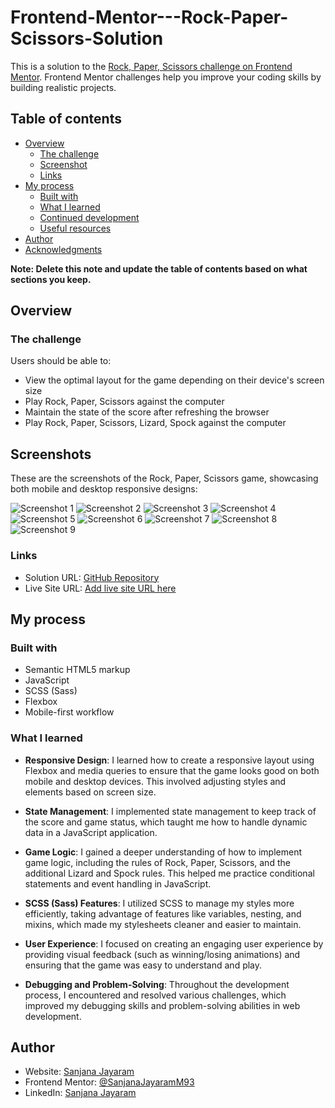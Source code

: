 # Frontend-Mentor---Rock-Paper-Scissors-Solution

This is a solution to the [Rock, Paper, Scissors challenge on Frontend Mentor](https://www.frontendmentor.io/challenges/rock-paper-scissors-game-pTgwgvgH). Frontend Mentor challenges help you improve your coding skills by building realistic projects. 

## Table of contents

- [Overview](#overview)
  - [The challenge](#the-challenge)
  - [Screenshot](#screenshot)
  - [Links](#links)
- [My process](#my-process)
  - [Built with](#built-with)
  - [What I learned](#what-i-learned)
  - [Continued development](#continued-development)
  - [Useful resources](#useful-resources)
- [Author](#author)
- [Acknowledgments](#acknowledgments)

**Note: Delete this note and update the table of contents based on what sections you keep.**

## Overview

### The challenge

Users should be able to:

- View the optimal layout for the game depending on their device's screen size
- Play Rock, Paper, Scissors against the computer
- Maintain the state of the score after refreshing the browser 
- Play Rock, Paper, Scissors, Lizard, Spock against the computer 


## Screenshots

These are the screenshots of the Rock, Paper, Scissors game, showcasing both mobile and desktop responsive designs:

![Screenshot 1](Screenshots/Screenshot1.png)
![Screenshot 2](Screenshots/Screenshot2.png)
![Screenshot 3](Screenshots/Screenshot3.png)
![Screenshot 4](Screenshots/Screenshot4.png)
![Screenshot 5](Screenshots/Screenshot5.png)
![Screenshot 6](Screenshots/Screenshot6.png)
![Screenshot 7](Screenshots/Screenshot7.png)
![Screenshot 8](Screenshots/Screenshot8.png)
![Screenshot 9](Screenshots/Screenshot9.png)






### Links


- Solution URL: [GitHub Repository](https://github.com/SanjanaJayaramM93/Frontend-Mentor---Rock-Paper-Scissors-Solution.git)
- Live Site URL: [Add live site URL here](https://your-live-site-url.com)


## My process

### Built with

- Semantic HTML5 markup
- JavaScript
- SCSS (Sass)
- Flexbox
- Mobile-first workflow




### What I learned

- **Responsive Design**: I learned how to create a responsive layout using Flexbox and media queries to ensure that the game looks good on both mobile and desktop devices. This involved adjusting styles and elements based on screen size.

- **State Management**: I implemented state management to keep track of the score and game status, which taught me how to handle dynamic data in a JavaScript application.

- **Game Logic**: I gained a deeper understanding of how to implement game logic, including the rules of Rock, Paper, Scissors, and the additional Lizard and Spock rules. This helped me practice conditional statements and event handling in JavaScript.

- **SCSS (Sass) Features**: I utilized SCSS to manage my styles more efficiently, taking advantage of features like variables, nesting, and mixins, which made my stylesheets cleaner and easier to maintain.

- **User Experience**: I focused on creating an engaging user experience by providing visual feedback (such as winning/losing animations) and ensuring that the game was easy to understand and play.

- **Debugging and Problem-Solving**: Throughout the development process, I encountered and resolved various challenges, which improved my debugging skills and problem-solving abilities in web development.



## Author

- Website: [Sanjana Jayaram](https://sanjanajayaramm.netlify.app/)
- Frontend Mentor: [@SanjanaJayaramM93](https://www.frontendmentor.io/profile/SanjanaJayaramM93)
- LinkedIn: [Sanjana Jayaram](https://www.linkedin.com/in/sanjana-jayaram-mottemmal-435133235/)



